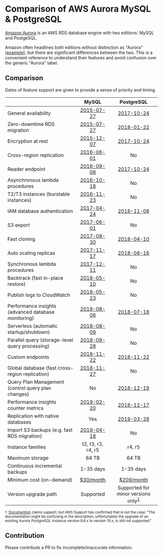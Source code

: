 # Comparison of AWS Aurora MySQL & PostgreSQL

[Amazon Aurora](https://aws.amazon.com/rds/aurora/) is an AWS RDS database engine with two editions: MySQL and PostgeSQL.

Amazon often headlines both editions without distinction as "Aurora" ([example](https://aws.amazon.com/blogs/aws/amazon-aurora-backtrack-turn-back-time/)), but there are significant differences between the two. This is a convenient reference to understand their features and avoid confusion over the generic "Aurora" label.

## Comparison

Dates of feature support are given to provide a sense of priority and timing.

| | MySQL | PostgreSQL |
|---|:-:|:-:|
| General availability | [2015-07-27](https://aws.amazon.com/blogs/aws/now-available-amazon-aurora/) | [2017-10-24](https://aws.amazon.com/blogs/aws/now-available-amazon-aurora-with-postgresql-compatibility/) |
| Zero-downtime RDS migration | [2015-07-27](https://aws.amazon.com/blogs/aws/now-available-amazon-aurora/) | [2018-01-22](https://aws.amazon.com/about-aws/whats-new/2018/01/announcing-amazon-aurora-postgresql-read-replica-for-amazon-rds-for-postgresql/) |
| Encryption at rest | [2015-12-07](https://aws.amazon.com/blogs/aws/new-encryption-at-rest-for-amazon-aurora/) | [2017-10-24](https://aws.amazon.com/blogs/aws/now-available-amazon-aurora-with-postgresql-compatibility/) |
| Cross-region replication | [2016-06-01](https://aws.amazon.com/blogs/aws/new-cross-region-read-replicas-for-amazon-aurora/) | No |
| Reader endpoint | [2016-09-08](https://aws.amazon.com/blogs/aws/new-reader-endpoint-for-amazon-aurora-load-balancing-higher-availability/) | [2017-10-24](https://aws.amazon.com/blogs/aws/now-available-amazon-aurora-with-postgresql-compatibility/) |
| Asynchronous lambda procedures | [2016-10-18](https://aws.amazon.com/blogs/aws/amazon-aurora-update-call-lambda-functions-from-stored-procedures-load-data-from-s3/) | No |
| T2/T3 instances (burstable instances) | [2016-11-23](https://aws.amazon.com/blogs/aws/use-amazon-aurora-for-dev-test-workloads-with-new-t2-medium-db-instance-class/) | No |
| IAM database authentication | [2017-04-24](https://aws.amazon.com/blogs/security/manage-access-to-your-rds-for-mysql-and-amazon-aurora-databases-using-aws-iam/) | [2018-11-08](https://aws.amazon.com/about-aws/whats-new/2018/11/amazon-aurora-postgresql-supports-iam-authentication/) |
| S3 export | [2017-06-01](https://aws.amazon.com/about-aws/whats-new/2017/06/amazon-aurora-can-export-data-into-amazon-s3/) | No |
| Fast cloning | [2017-08-30](https://aws.amazon.com/blogs/aws/amazon-aurora-fast-database-cloning/) | [2018-04-10](https://aws.amazon.com/about-aws/whats-new/2018/04/amazon-aurora-with-postgresql-compatibility-supports-fast-database-cloning/) |
| Auto scaling replicas | [2017-11-17](https://aws.amazon.com/about-aws/whats-new/2017/11/amazon-aurora-now-supports-auto-scaling-for-aurora-replicas/) | [2018-08-16](https://aws.amazon.com/about-aws/whats-new/2018/08/amazon-aurora-with-postgresql-compatibility-supports-auto-scaling-replicas/)
| Synchronous lambda procedures | [2017-12-11](https://aws.amazon.com/about-aws/whats-new/2017/12/amazon-aurora-with-mysql-compatibility-natively-supports-synchronous-invocation-of-aws-lambda-functions/) | No |
| Backtrack (fast in-place restore) | [2018-05-10](https://aws.amazon.com/blogs/aws/amazon-aurora-backtrack-turn-back-time/) | No |
| Publish logs to CloudWatch | [2018-05-23](https://aws.amazon.com/about-aws/whats-new/2018/05/amazon-aurora-publishes-general-slow-query-and-error-logs-to-amazon-cloudwatch/) | No | 
| Performance insights (advanced database monitoring) | [2018-08-06](https://aws.amazon.com/about-aws/whats-new/2018/08/performance-insights-is-available-for-amazon-aurora-with-mysql-compatibility/) | [2018-07-18](https://aws.amazon.com/about-aws/whats-new/2018/04/rds-performance-insights-on-rds-for-postgresql/)
| Serverless (automatic startup/shutdown) | [2018-08-09](https://aws.amazon.com/blogs/aws/aurora-serverless-ga/) | No |
| Parallel query (storage-level query processing) | [2018-09-28](https://aws.amazon.com/blogs/aws/new-parallel-query-for-amazon-aurora/) | No |
| Custom endpoints | [2018-11-22](https://aws.amazon.com/about-aws/whats-new/2018/11/amazon-aurora-simplifies-workload-management-with-custom-endpoints/) | [2018-11-22](https://aws.amazon.com/about-aws/whats-new/2018/11/amazon-aurora-simplifies-workload-management-with-custom-endpoints/) |
| Global database (fast cross-region replication) | [2018-11-27](https://aws.amazon.com/about-aws/whats-new/2018/11/announcing-amazon-aurora-global-database/) | No |
| Query Plan Management (control query plan changes) | No | [2018-12-19](https://aws.amazon.com/about-aws/whats-new/2018/12/amazon-aurora-postgresql-compatibility-adds-query-plan-management/) |
| Performance insights counter metrics | [2019-02-20](https://aws.amazon.com/about-aws/whats-new/2019/02/Performance-Insights-Counter-Metrics-MS-PG-AMS/) | [2018-12-17](https://aws.amazon.com/about-aws/whats-new/2018/12/amazon-rds-performance-insights-supports-counter-metrics-for-aurora-postgresql/)
| Replication with native databases | Yes | [2019-03-28](https://aws.amazon.com/about-aws/whats-new/2019/03/amazon-aurora-with-postgresql-compatibility-supports-logical-replication/) |
| Import S3 backups (e.g. fast RDS migration) | [2019-04-18](https://aws.amazon.com/about-aws/whats-new/2019/04/amazon_aurora_and_amazon_rds_enable_faster_migration_from_mysql_57_databases/) | No |
| Instance families | t2, t3, r3, r4, r5 | r4, r5 |
| Maximum storage | 64 TB | 64 TB |
| Continuous incremental backups | 1-35 days | 1-35 days |
| Minimum cost (on-demand) | [$30/month](https://aws.amazon.com/rds/aurora/pricing/) | [$209/month](https://aws.amazon.com/rds/aurora/pricing/) |
| Version upgrade path | Supported | Supported for minor versions only<sup>[1](#footnote-1)</sup> |

<sup><a name="footnote-1">1.</a> [Documention](https://docs.aws.amazon.com/AmazonRDS/latest/AuroraUserGuide/USER_UpgradeDBInstance.Upgrading.html) claims support, but AWS Support has confirmed that is not the case: "The documentation might be confusing in the description, unfortunately the upgrade of an existing Aurora PostgreSQL instance version 9.6.x to version 10.x, is still not supported."</sup>

## Contribution

Please contribute a PR to fix incomplete/inaccurate information.

